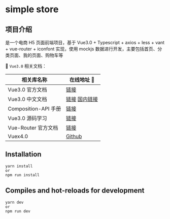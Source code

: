 # simple store

## 项目介绍

是一个电商 H5 页面前端项目，基于 Vue3.0 + Typescript + axios + less + vant + vue-router + iconfont 实现，使用 mockjs 数据进行开发，主要包括首页、分类页面、我的页面、购物车等

📖 `Vue3.0` 相关文档：

| 相关库名称           | 在线地址 🔗                                                                                                                   |
| -------------------- | ----------------------------------------------------------------------------------------------------------------------------- |
| Vue3.0 官方文档      | <a href="https://v3.vuejs.org/" target="_blank">链接</a>                                                                      |
| Vue3.0 中文文档      | <a href="https://v3.cn.vuejs.org/" target="_blank">链接</a> <a href="https://vue3js.cn/docs/zh/" target="_blank">国内链接</a> |
| Composition-API 手册 | <a href="https://vue3js.cn/vue-composition-api/" target="_blank">链接</a>                                                     |
| Vue3.0 源码学习      | <a href="https://vue3js.cn/start/" target="_blank">链接</a>                                                                   |
| Vue-Router 官方文档  | <a href="https://next.router.vuejs.org/" target="_blank">链接</a>                                                             |
| Vuex4.0              | <a href="https://github.com/vuejs/vuex/tree/4.0/" target="_blank">Github</a>                                                  |

## Installation

```shell
yarn install
or
npm run install
```

## Compiles and hot-reloads for development

```shell
yarn dev
or
npm run dev
```
